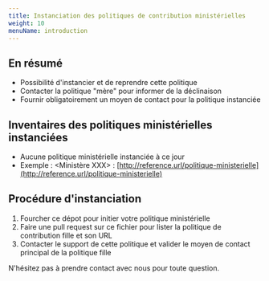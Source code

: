 ```yaml
---
title: Instanciation des politiques de contribution ministérielles
weight: 10
menuName: introduction
---
```


## En résumé

 * Possibilité d'instancier et de reprendre cette politique
 * Contacter la politique "mère" pour informer de la déclinaison
 * Fournir obligatoirement un moyen de contact pour la politique instanciée

## Inventaires des politiques ministérielles instanciées

 * Aucune politique ministérielle instanciée à ce jour
 * Exemple : <Ministère XXX> : [http://reference.url/politique-ministerielle](http://reference.url/politique-ministerielle)
 
## Procédure d'instanciation
 
 1. Fourcher ce dépot pour initier votre politique ministérielle
 2. Faire une pull request sur ce fichier pour lister la politique de contribution fille et son URL
 3. Contacter le support de cette politique et valider le moyen de contact principal de la politique fille
 
N'hésitez pas à prendre contact avec nous pour toute question.
